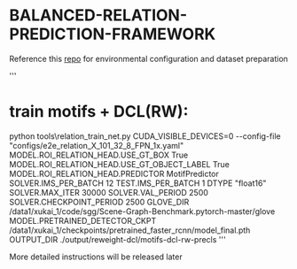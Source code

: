 # BALANCED-RELATION-PREDICTION-FRAMEWORK

Reference this [repo](https://github.com/KaihuaTang/Scene-Graph-Benchmark.pytorch) for environmental configuration and dataset preparation

'''
 # train motifs + DCL(RW):
python tools\relation_train_net.py CUDA_VISIBLE_DEVICES=0 --config-file "configs/e2e_relation_X_101_32_8_FPN_1x.yaml" MODEL.ROI_RELATION_HEAD.USE_GT_BOX True MODEL.ROI_RELATION_HEAD.USE_GT_OBJECT_LABEL True MODEL.ROI_RELATION_HEAD.PREDICTOR MotifPredictor SOLVER.IMS_PER_BATCH 12 TEST.IMS_PER_BATCH 1 DTYPE "float16" SOLVER.MAX_ITER 30000 SOLVER.VAL_PERIOD 2500 SOLVER.CHECKPOINT_PERIOD 2500 GLOVE_DIR /data1/xukai_1/code/sgg/Scene-Graph-Benchmark.pytorch-master/glove MODEL.PRETRAINED_DETECTOR_CKPT /data1/xukai_1/checkpoints/pretrained_faster_rcnn/model_final.pth OUTPUT_DIR ./output/reweight-dcl/motifs-dcl-rw-precls
'''

More detailed instructions will be released later
